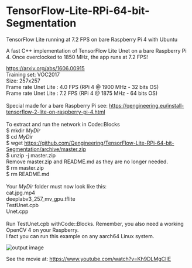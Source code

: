 # TensorFlow-Lite-RPi-64-bit-Segmentation
TensorFlow Lite running at 7.2 FPS on bare Raspberry Pi 4 with Ubuntu

A fast C++ implementation of TensorFlow Lite Unet on a bare Raspberry Pi 4.
Once overclocked to 1850 MHz, the app runs at 7.2 FPS!

https://arxiv.org/abs/1606.00915 <br/>
Training set: VOC2017 <br/>
Size: 257x257 <br/>
Frame rate Unet Lite : 4.0 FPS (RPi 4 @ 1900 MHz - 32 bits OS) <br/>
Frame rate Unet Lite : 7.2 FPS (RPi 4 @ 1875 MHz - 64 bits OS) <br/>
<br/>
Special made for a bare Raspberry Pi see: https://qengineering.eu/install-tensorflow-2-lite-on-raspberry-pi-4.html <br/>
<br/>
To extract and run the network in Code::Blocks <br/>
$ mkdir *MyDir* <br/>
$ cd *MyDir* <br/>
$ wget https://github.com/Qengineering/TensorFlow-Lite-RPi-64-bit-Segmentation/archive/master.zip <br/>
$ unzip -j master.zip <br/>
Remove master.zip and README.md as they are no longer needed. <br/> 
$ rm master.zip <br/>
$ rm README.md <br/> <br/>
Your *MyDir* folder must now look like this: <br/> 
cat.jpg.mp4 <br/>
deeplabv3_257_mv_gpu.tflite <br/>
TestUnet.cpb <br/>
Unet.cpp<br/>
 <br/>
Run TestUnet.cpb withCode::Blocks. Remember, you also need a working OpenCV 4 on your Raspberry. <br/>
I fact you can run this example on any aarch64 Linux system. <br/>

![output image]( https://qengineering.eu/images/Unet_64.jpg )

See the movie at: https://www.youtube.com/watch?v=Kh9DLMgCIIE


